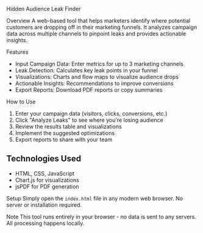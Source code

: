Hidden Audience Leak Finder

Overview
A web-based tool that helps marketers identify where potential customers are dropping off in their marketing funnels. It analyzes campaign data across multiple channels to pinpoint leaks and provides actionable insights.

Features
- Input Campaign Data: Enter metrics for up to 3 marketing channels
- Leak Detection: Calculates key leak points in your funnel
- Visualizations: Charts and flow maps to visualize audience drops
- Actionable Insights: Recommendations to improve conversions
- Export Reports: Download PDF reports or copy summaries

How to Use
1. Enter your campaign data (visitors, clicks, conversions, etc.)
2. Click "Analyze Leaks" to see where you're losing audience
3. Review the results table and visualizations
4. Implement the suggested optimizations
5. Export reports to share with your team

## Technologies Used
- HTML, CSS, JavaScript
- Chart.js for visualizations
- jsPDF for PDF generation

Setup
Simply open the `index.html` file in any modern web browser. No server or installation required.

Note
This tool runs entirely in your browser - no data is sent to any servers. All processing happens locally.
